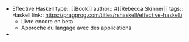 - Effective Haskell
  type:: [[Book]]
  author:: #[[Rebecca Skinner]]
  tags:: Haskell
  link:: https://pragprog.com/titles/rshaskell/effective-haskell/
	- Livre encore en beta
	- Approche du langage avec des applications
-
